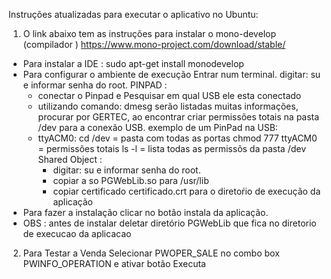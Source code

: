 
Instruções atualizadas para executar o aplicativo no Ubuntu:

1) O link abaixo tem as instruções para instalar o mono-develop (compilador )
https://www.mono-project.com/download/stable/
- Para instalar a IDE :
sudo apt-get install monodevelop
- Para configurar o ambiente de execução
   Entrar num  terminal.
   digitar: su e informar senha do root.
   PINPAD :
     - conectar o Pinpad e Pesquisar em qual USB ele esta conectado
     - utilizando comando: dmesg  serão listadas muitas informações, procurar por GERTEC, ao encontrar criar permissões totais na pasta /dev para a conexão USB. exemplo de um PinPad na USB:
     - ttyACM0: cd /dev = pasta com todas as portas chmod 777 ttyACM0 = permissões totais ls -l = lista todas as permissõs da pasta /dev
   Shared Object :
          - digitar: su e informar senha do root.
          - copiar a so  PGWebLib.so  para /usr/lib
          - copiar certificado certificado.crt para o diretoŕio de execução da aplicação
- Para fazer a instalação clicar no botão instala da aplicação.
- OBS :  antes de instalar deletar diretório PGWebLib que fica no diretorio de execucao da aplicacao

2) Para Testar a Venda Selecionar PWOPER_SALE no combo box PWINFO_OPERATION e ativar botão Executa
